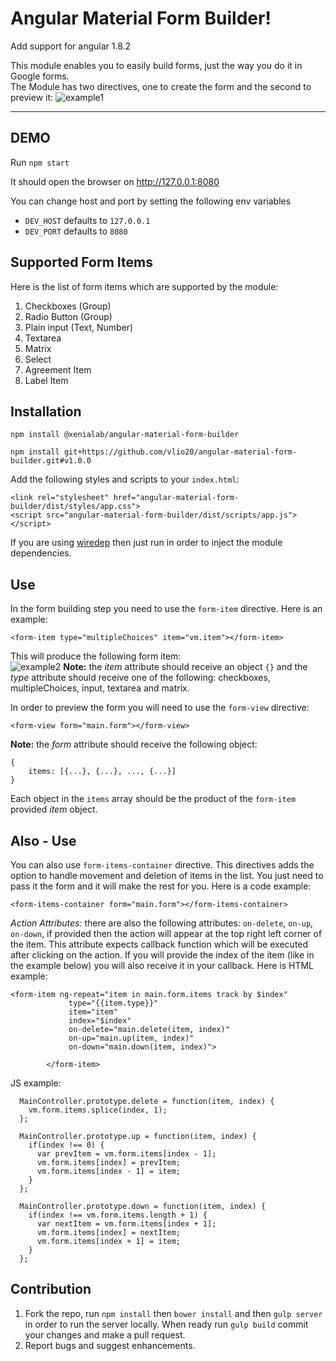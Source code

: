 # Angular Material Form Builder!

Add support for angular 1.8.2

This module enables you to easily build forms, just the way you do it in Google forms.  
The Module has two directives, one to create the form and the second to preview it:
![example1](http://i.imgur.com/i4e6KWQ.png)

---

## DEMO

Run `npm start`

It should open the browser on http://127.0.0.1:8080

You can change host and port by setting the following env variables

- `DEV_HOST` defaults to `127.0.0.1`
- `DEV_PORT` defaults to `8080`

## Supported Form Items

Here is the list of form items which are supported by the module:

1.  Checkboxes (Group)
2.  Radio Button (Group)
3.  Plain input (Text, Number)
4.  Textarea
5.  Matrix
6.  Select
7.  Agreement Item
8.  Label Item

## Installation

`npm install @xenialab/angular-material-form-builder`

`npm install git+https://github.com/vlio20/angular-material-form-builder.git#v1.0.0`

Add the following styles and scripts to your `index.html`:

    <link rel="stylesheet" href="angular-material-form-builder/dist/styles/app.css">
    <script src="angular-material-form-builder/dist/scripts/app.js"></script>

If you are using [wiredep](https://github.com/taptapship/wiredep) then just run in order to inject the module dependencies.

## Use

In the form building step you need to use the `form-item` directive. Here is an example:

    <form-item type="multipleChoices" item="vm.item"></form-item>

This will produce the following form item:  
![example2](http://i.imgur.com/6jOnwmu.png)
**Note:** the _item_ attribute should receive an object `{}` and the _type_ attribute should receive one of the following: checkboxes, multipleChoices, input, textarea and matrix.

In order to preview the form you will need to use the `form-view` directive:

    <form-view form="main.form"></form-view>

**Note:** the _form_ attribute should receive the following object:

    {
    	items: [{...}, {...}, ..., {...}]
    }

Each object in the `items` array should be the product of the `form-item` provided _item_ object.

## Also - Use

You can also use `form-items-container` directive. This directives adds the option to handle movement and deletion of items in the list. You just need to pass it the form and it will make the rest for you. Here is a code example:

```
<form-items-container form="main.form"></form-items-container>
```

_Action Attributes:_
there are also the following attributes: `on-delete`, `on-up`, `on-down`, if provided then the action will appear at the top right left corner of the item. This attribute expects callback function which will be executed after clicking on the action. If you will provide the index of the item (like in the example below) you will also receive it in your callback.
Here is HTML example:

```
<form-item ng-repeat="item in main.form.items track by $index"
             type="{{item.type}}"
             item="item"
             index="$index"
             on-delete="main.delete(item, index)"
             on-up="main.up(item, index)"
             on-down="main.down(item, index)">

        </form-item>
```

JS example:

```
  MainController.prototype.delete = function(item, index) {
    vm.form.items.splice(index, 1);
  };

  MainController.prototype.up = function(item, index) {
    if(index !== 0) {
      var prevItem = vm.form.items[index - 1];
      vm.form.items[index] = prevItem;
      vm.form.items[index - 1] = item;
    }
  };

  MainController.prototype.down = function(item, index) {
    if(index !== vm.form.items.length + 1) {
      var nextItem = vm.form.items[index + 1];
      vm.form.items[index] = nextItem;
      vm.form.items[index + 1] = item;
    }
  };
```

## Contribution

1. Fork the repo, run `npm install` then `bower install` and then `gulp server` in order to run the server locally. When ready run `gulp build` commit your changes and make a pull request.
2. Report bugs and suggest enhancements.
